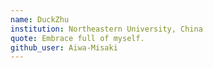 ```yaml
---
name: DuckZhu
institution: Northeastern University, China
quote: Embrace full of myself.
github_user: Aiwa-Misaki 
---
```

